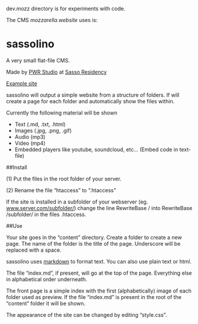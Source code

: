 dev.mozz directory is for experiments with code. 

The CMS _mozzarella.website_ uses is:

sassolino
=========

A very small flat-file CMS. 

Made by [PWR Studio](http://www.pwr-stud.io) at [Sasso Residency](http://www.sasso-residency.ch/)

[Example site](http://www.pwr-stud.io/sassolino)

sassolino will output a simple website from a structure of folders. If will create a page for each folder and automatically show the files within.

Currently the following material will be shown 
- Text (.md, .txt, .html)
- Images (.jpg, .png, .gif)
- Audio (mp3)
- Video (mp4)
- Embedded players like youtube, soundcloud, etc... (Embed code in text-file)

##Install

(1) Put the files in the root folder of your server.

(2) Rename the file “htaccess” to “.htaccess”

If the site is installed in a subfolder of your webserver (eg. www.server.com/subfolder/) change the line RewriteBase / into RewriteBase /subfolder/ in the files .htaccess.

##Use

Your site goes in the “content” directory. Create a folder to create a new page. The name of the folder is the title of the page. Underscore will be replaced with a space.

sassolino uses [markdown](https://help.github.com/articles/markdown-basics) to format text. You can also use plain text or html.

The file “index.md”, if present, will go at the top of the page. Everything else in alphabetical order underneath. 

The front page is a simple index with the first (alphabetically) image of each folder used as preview. If the file “index.md” is present in the root of the “content” folder it will be shown.

The appearance of the site can be changed by editing “style.css”.
